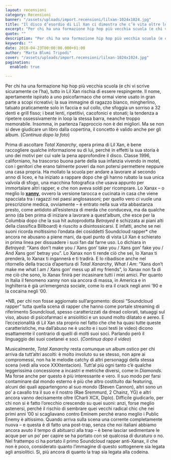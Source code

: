 ```yaml
---
layout: recensioni
category: Recensioni
banner: "/assets/uploads/import.recensioni/lilxan-1024x1024.jpg"
title: "Il disco d’esordio di Lil Xan ci dimostra che c’è vita oltre lo xanny"
excerpt: "Per chi ha una formazione hip hop più vecchia scuola (e chi vi scrive sicuramente ce l’ha), tutto in Lil Xan rischia di essere respingente. Il nome, apertamente ispirato a uno psicofarmaco che ormai viene usato in gran parte a scopi ricreativi; la sua immagine di ragazzo bianco, mingherlino, tatuato praticamente solo in faccia e [&hellip"
quote: ""
description: "Per chi ha una formazione hip hop più vecchia scuola (e chi vi scrive sicuramente ce l’ha), tutto in Lil Xan rischia di essere respingente. Il nome, apertamente ispirato a uno psicofarmaco che ormai viene usato in gran parte a scopi ricreativi; la sua immagine di ragazzo bianco, mingherlino, tatuato praticamente solo in faccia e [&hellip"
keywords: ""
date: 2018-04-23T00:00:00.000+01:00
author: "Marta Blumi Tripodi"
cover: "/assets/uploads/import.recensioni/lilxan-1024x1024.jpg"
pagination:
  enabled: true

---
```


Per chi ha una formazione hip hop più vecchia scuola (e chi vi scrive sicuramente ce l’ha), tutto in Lil Xan rischia di essere respingente. Il nome, apertamente ispirato a uno psicofarmaco che ormai viene usato in gran parte a scopi ricreativi; la sua immagine di ragazzo bianco, mingherlino, tatuato praticamente solo in faccia e sul collo, che sfoggia un sorriso a 32 denti e grill fisso; i beat lenti, ripetitivi, cacofonici e stonati; la tendenza a ripetere ossessivamente in loop la stessa barra, neanche troppo memorabile. Insomma, in partenza l’approccio non è dei migliori. Ma se non si deve giudicare un libro dalla copertina, il concetto è valido anche per gli album. (_Continua dopo la foto_)

Prima di ascoltare _Total Xanarchy_, opera prima di Lil Xan, è bene raccogliere qualche informazione su di lui, perché in effetti la sua storia è uno dei motivi per cui vale la pena approfondire il disco. Classe 1996, californiano, ha trascorso buona parte della sua infanzia vivendo in motel, con i genitori che erano talmente poveri da non potersi permettere neppure una casa propria. Ha mollato la scuola per andare a lavorare al secondo anno di liceo, e ha iniziato a rappare dopo che gli hanno rubato la sua unica valvola di sfogo, una macchina fotografica che usava appunto per immortalare altri rapper, e che non aveva soldi per ricomprare. Lo Xanax – o meglio lo [**xanny**](https://www.facebook.com/Noisey/videos/1942841566029883/), ovvero la versione tarocca e cucinata in casa che viene spacciata tra i ragazzi nei paesi anglosassoni; per quello vero ci vuole una prescrizione medica, ovviamente – è entrato nella sua vita abbastanza presto, come antidoto all’esistenza di merda che conduceva, ma da qualche anno (da ben prima di iniziare a lavorare a quest’album, che esce per la Columbia dopo che la sua hit autoprodotta _Betrayed_ è schizzata ai piani alti della classifica Billboard) è riuscito a disintossicarsi. E infatti, anche se nei suoni ricorda moltissimo l’ondata dei cosiddetti Soundcloud rapper\* che ancora ne abusano a piene mani, da quel punto di vista Lil Xan è schierato in prima linea per dissuadere i suoi fan dal farne uso. Lo dichiara in _Betrayed_: “Xans don’t make you / Xans gon’ take you / Xans gon’ fake you / And Xans gon’ betray you”. Lo Xanax non ti rende ciò che sei, lo Xanax ti prenderà, lo Xanax ti ingannerà e ti tradirà. E lo ribadisce anche nel ritornello della traccia d’apertura di _Total Xanarchy_, _What I Am_: “Xans don’t make me what I am / Xans gon’ mess up all my friends”, lo Xanax non fa di me ciò che sono, lo Xanax finirà per incasinare tutti i miei amici. Per quanto in Italia il fenomeno xanny non sia ancora di massa, in America e in Inghilterra è già un’emergenza sociale, come lo era il crack negli anni ’90 e la cocaina negli ’00.

\*NB, per chi non fosse aggiornato sull’argomento: dicesi “Soundcloud rapper” tutta quella scena di rapper che hanno come portale streaming di riferimento Soundcloud, spesso caratterizzati da dread colorati, tatuaggi sul viso, abuso di psicofarmaci e ansiolitici e un sound molto dilatato e aereo. E l’eccezionalità di Lil Xan sta proprio nel fatto che che ha quasi tutte queste caratteristiche, ma dall’abuso ne è uscito e i suoi testi (e video) dicono esattamente il contrario di quelli di molti suoi soci. Parlando però il linguaggio dei suoi coetanei e soci. (_Continua dopo il video_)

Musicalmente, _Total Xanarchy_ resta comunque un album ostico per chi arriva da tutt’altri ascolti: è molto involuto su se stesso, non apre ai compromessi, non ha le melodie catchy di altri personaggi della stessa scena (vedi alla voce XXXtentacion). Tutt’al più ogni tanto c’è qualche leggerissima concessione a incastri e metriche diversi, come in _Diamonds_. Ma forse anche per questo è più interessante e vero. Il suo modo per farsi contaminare dal mondo esterno è più che altro costituito dai featuring, alcuni dei quali appartengono al suo mondo ($teven Cannon), altri sono un po’ a cavallo tra il suo e il nostro (Rae Sremmurd, 2 Chainz, YG) e altri ancora vanno decisamente oltre (Charli XCX, Diplo). Difficile giudicarlo, per chi non si è fatto l’orecchio crescendo su quei suoni: anzi, forse meglio astenersi, perché il rischio di sembrare quei vecchi radical chic che nei primi anni ’00 si scagliavano contro Eminem perché erano meglio i Public Enemy è altissimo. Quando arriva sulla scena una corrente completamente nuova – e questa è di fatto una post-trap, senza che noi italiani abbiamo ancora avuto il tempo di abituarci alla trap – è bene lasciar sedimentare le acque per un po’ per capire se ha portato con sé qualcosa di duraturo o no. Nel frattempo ci ha portato il primo Soundcloud rapper anti-Xanax, il che non è poco, considerato quanto l’immagine di questo sottogenere sia legata agli ansiolitici. Sì, più ancora di quanto la trap sia legata alla codeina.